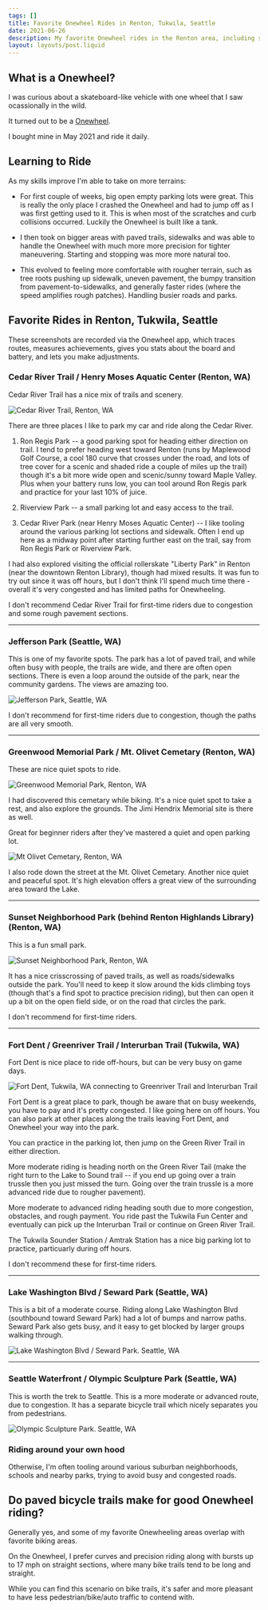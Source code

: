 ```yaml
---
tags: []
title: Favorite Onewheel Rides in Renton, Tukwila, Seattle
date: 2021-06-26
description: My favorite Onewheel rides in the Renton area, including some in Tukwila and Seattle.
layout: layouts/post.liquid
---
```



## What is a Onewheel?

I was curious about a skateboard-like vehicle with one wheel that I saw ocassionally in the wild.

It turned out to be a [Onewheel](https://onewheel.com/).

I bought mine in May 2021 and ride it daily.

## Learning to Ride

As my skills improve I'm able to take on more terrains:

- For first couple of weeks, big open empty parking lots were great. This is really the only place I crashed the Onewheel and had to jump off as I was first getting used to it. This is when most of the scratches and curb collisions occurred. Luckily the Onewheel is built like a tank.

- I then took on bigger areas with paved trails, sidewalks and was able to handle the Onewheel with much more more precision for tighter maneuvering. Starting and stopping was more more natural too.

- This evolved to feeling more comfortable with rougher terrain, such as tree roots pushing up sidewalk, uneven pavement, the bumpy transition from pavement-to-sidewalks, and generally faster rides (where the speed amplifies rough patches). Handling busier roads and parks.

## Favorite Rides in Renton, Tukwila, Seattle

These screenshots are recorded via the Onewheel app, which traces routes, measures achievements, gives you stats about the board and battery, and lets you make adjustments.

### Cedar River Trail / Henry Moses Aquatic Center (Renton, WA)

Cedar River Trail has a nice mix of trails and scenery.

<img src="https://assets.stashfive.com/images/favorite-onewheel-rides-renton-tukwila-seattle/ride-cedar-river-henry-moses.png" alt="Cedar River Trail, Renton, WA" />

There are three places I like to park my car and ride along the Cedar River.

1. Ron Regis Park -- a good parking spot for heading either direction on trail. I tend to prefer heading west toward Renton (runs by Maplewood Golf Course, a cool 180 curve that crosses under the road, and lots of tree cover for a scenic and shaded ride a couple of miles up the trail) though it's a bit more wide open and scenic/sunny toward Maple Valley. Plus when your battery runs low, you can tool around Ron Regis park and practice for your last 10% of juice.

2. Riverview Park -- a small parking lot and easy access to the trail.

3. Cedar River Park (near Henry Moses Aquatic Center) -- I like tooling around the various parking lot sections and sidewalk. Often I end up here as a midway point after starting further east on the trail, say from Ron Regis Park or Riverview Park.

I had also explored visiting the official rollerskate "Liberty Park" in Renton (near the downtown Renton Library), though had mixed results. It was fun to try out since it was off hours, but I don't think I'll spend much time there - overall it's very congested and has limited paths for Onewheeling.

I don't recommend Cedar River Trail for first-time riders due to congestion and some rough pavement sections.

<hr>

### Jefferson Park (Seattle, WA)

This is one of my favorite spots. The park has a lot of paved trail, and while often busy with people, the trails are wide, and there are often open sections. There is even a loop around the outside of the park, near the community gardens. The views are amazing too.

<img src="https://assets.stashfive.com/images/favorite-onewheel-rides-renton-tukwila-seattle/ride-jefferson-park.png" alt="Jefferson Park, Seattle, WA" />

I don't recommend for first-time riders due to congestion, though the paths are all very smooth.

<hr>

### Greenwood Memorial Park / Mt. Olivet Cemetary (Renton, WA)

These are nice quiet spots to ride.

<img src="https://assets.stashfive.com/images/favorite-onewheel-rides-renton-tukwila-seattle/ride-greenwood-memorial-park.png" alt="Greenwood Memorial Park, Renton, WA" />

I had discovered this cemetary while biking. It's a nice quiet spot to take a rest, and also explore the grounds. The Jimi Hendrix Memorial site is there as well.

Great for beginner riders after they've mastered a quiet and open parking lot.

<img src="https://assets.stashfive.com/images/favorite-onewheel-rides-renton-tukwila-seattle/ride-mt-olivet-cemetary.png" alt="Mt Olivet Cemetary, Renton, WA" />

I also rode down the street at the Mt. Olivet Cemetary. Another nice quiet and peaceful spot. It's high elevation offers a great view of the surrounding area toward the Lake.

<hr>

### Sunset Neighborhood Park (behind Renton Highlands Library) (Renton, WA)

This is a fun small park.

<img src="https://assets.stashfive.com/images/favorite-onewheel-rides-renton-tukwila-seattle/ride-sunset-neighborhood-park.png" alt="Sunset Neighborhood Park, Renton, WA" />

It has a nice crisscrossing of paved trails, as well as roads/sidewalks outside the park. You'll need to keep it slow around the kids climbing toys (though that's a find spot to practice precision riding), but then can open it up a bit on the open field side, or on the road that circles the park.

I don't recommend for first-time riders.

<hr>

### Fort Dent / Greenriver Trail / Interurban Trail (Tukwila, WA)

Fort Dent is nice place to ride off-hours, but can be very busy on game days.

<img src="https://assets.stashfive.com/images/favorite-onewheel-rides-renton-tukwila-seattle/ride-fort-dent.png" alt="Fort Dent, Tukwila, WA connecting to Greenriver Trail and Interurban Trail" />

Fort Dent is a great place to park, though be aware that on busy weekends, you have to pay and it's pretty congested. I like going here on off hours. You can also park at other places along the trails leaving Fort Dent, and Onewheel your way into the park.

You can practice in the parking lot, then jump on the Green River Trail in either direction.

More moderate riding is heading north on the Green River Tail (make the right turn to the Lake to Sound trail -- if you end up going over a train trussle then you just missed the turn. Going over the train trussle is a more advanced ride due to rougher pavement).

More moderate to advanced riding heading south due to more congestion, obstacles, and rough payment. You ride past the Tukwila Fun Center and eventually can pick up the Interurban Trail or continue on Green River Trail.

The Tukwila Sounder Station / Amtrak Station has a nice big parking lot to practice, particuarly during off hours.

I don't recommend these for first-time riders.

<hr>

### Lake Washington Blvd / Seward Park (Seattle, WA)

This is a bit of a moderate course. Riding along Lake Washington Blvd (southbound toward Seward Park) had a lot of bumps and narrow paths. Seward Park also gets busy, and it easy to get blocked by larger groups walking through.

<img src="https://assets.stashfive.com/images/favorite-onewheel-rides-renton-tukwila-seattle/ride-seward-park.png" alt="Lake Washington Blvd / Seward Park. Seattle, WA" />

<hr>

### Seattle Waterfront / Olympic Sculpture Park (Seattle, WA)

This is worth the trek to Seattle. This is a more moderate or advanced route, due to congestion. It has a separate bicycle trail which nicely separates you from pedestrians.

<img src="https://assets.stashfive.com/images/favorite-onewheel-rides-renton-tukwila-seattle/ride-olympic-sculpture-park.png" alt="Olympic Sculpture Park. Seattle, WA" />

### Riding around your own hood

Otherwise, I'm often tooling around various suburban neighborhoods, schools and nearby parks, trying to avoid busy and congested roads.

## Do paved bicycle trails make for good Onewheel riding?

Generally yes, and some of my favorite Onewheeling areas overlap with favorite biking areas.

On the Onewheel, I prefer curves and precision riding along with bursts up to 17 mph on straight sections, where many bike trails tend to be long and straight.

While you can find this scenario on bike trails, it's safer and more pleasant to have less pedestrian/bike/auto traffic to contend with.

